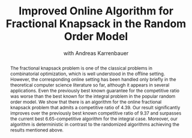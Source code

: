 ---
title: "Improved Online Algorithm for Fractional Knapsack in the Random Order Model"
author: "with Andreas Karrenbauer"
collection: publications
abstract: 'The fractional knapsack problem is one of the classical problems in combinatorial optimization, which is well understood in the offline setting. However, the corresponding online setting has been handled only briefly in the theoretical computer science literature so far, although it appears in several applications. Even the previously best known guarantee for the competitive ratio was worse than the best known for the integral problem in the popular random order model. We show that there is an algorithm for the online fractional knapsack problem that admits a competitive ratio of 4.39. Our result significantly improves over the previously best known competitive ratio of 9.37 and surpasses the current best 6.65-competitive algorithm for the integral case. Moreover, our algorithm is deterministic in contrast to the randomized algorithms achieving the results mentioned above.'
venue: 'Approximation and Online Algorithms (WAOA) 2021'
doi: 'https://doi.org/10.1007/978-3-030-92702-8_12'
arxiv: 'https://arxiv.org/abs/2109.04428'
bibtek: '@InProceedings{10.1007/978-3-030-92702-8_12,
            author="Giliberti, Jeff
            and Karrenbauer, Andreas",
            editor="Koenemann, Jochen
            and Peis, Britta",
            title="Improved Online Algorithm for Fractional Knapsack in the Random Order Model",
            booktitle="Approximation and Online Algorithms",
            year="2021",
            publisher="Springer International Publishing",
            address="Cham",
            pages="188--205",
            isbn="978-3-030-92702-8"
        }'
---